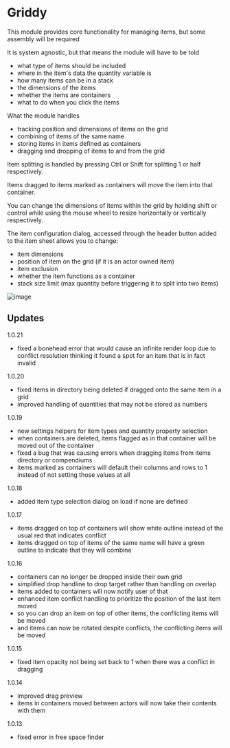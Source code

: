 # Griddy

This module provides core functionality for managing items, but some assembly will be required 

It is system agnostic, but that means the module will have to be told 
- what type of items should be included
- where in the item's data the quantity variable is
- how many items can be in a stack
- the dimensions of the items
- whether the items are containers
- what to do when you click the items

What the module handles
- tracking position and dimensions of items on the grid
- combining of items of the same name
- storing items in items defined as containers
- dragging and dropping of items to and from the grid

Item splitting is handled by pressing Ctrl or Shift for splitting 1 or half respectively. 

Items dragged to items marked as containers will move the item into that container.


You can change the dimensions of items within the grid by holding shift or control while using the mouse wheel to resize horizontally or vertically respectively.

The item configuration dialog, accessed through the header button added to the item sheet allows you to change:
- item dimensions
- position of item on the grid (if it is an actor owned item)
- item exclusion
- whether the item functions as a container
- stack size limit (max quantity before triggering it to split into two items)

![image](https://github.com/xaukael/griddy/assets/37848032/e7f016ed-124c-42ee-af9c-74916a8975b2)

## Updates
1.0.21
- fixed a bonehead error that would cause an infinite render loop due to conflict resolution thinking it found a spot for an item that is in fact invalid
  
1.0.20
- fixed items in directory being deleted if dragged onto the same item in a grid
- improved handling of quantities that may not be stored as numbers

1.0.19
- new settings helpers for item types and quantity property selection
- when containers are deleted, items flagged as in that container will be moved out of the container
- fixed a bug that was causing errors when dragging items from items directory or compendiums
- items marked as containers will default their columns and rows to 1 instead of not setting those values at all

1.0.18
- added item type selection dialog on load if none are defined
  
1.0.17
- items dragged on top of containers will show white outline instead of the usual red that indicates conflict
- items dragged on top of items of the same name will have a green outline to indicate that they will combine

1.0.16
- containers can no longer be dropped inside their own grid
- simplified drop handline to drop target rather than handling on overlap
- items added to containers will now notify user of that
- enhanced item conflict handling to prioritize the position of the last item moved
- so you can drop an item on top of other items, the conflicting items will be moved
- and items can now be rotated despite conflicts, the conflicting items will be moved

1.0.15
- fixed item opacity not being set back to 1 when there was a conflict in dragging
  
1.0.14
- improved drag preview
- items in containers moved between actors will now take their contents with them

1.0.13
- fixed error in free space finder

  
